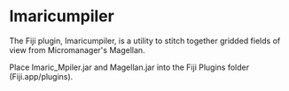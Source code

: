 # Imaricumpiler
The Fiji plugin, Imaricumpiler, is a utility to stitch together gridded fields of view from Micromanager's Magellan.

Place Imaric_Mpiler.jar and Magellan.jar into the Fiji Plugins folder (Fiji.app/plugins).
